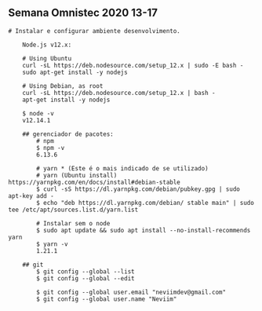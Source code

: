 ## Semana Omnistec 2020 13-17

    # Instalar e configurar ambiente desenvolvimento.

        Node.js v12.x:

        # Using Ubuntu
        curl -sL https://deb.nodesource.com/setup_12.x | sudo -E bash -
        sudo apt-get install -y nodejs

        # Using Debian, as root
        curl -sL https://deb.nodesource.com/setup_12.x | bash -
        apt-get install -y nodejs

        $ node -v
        v12.14.1

        ## gerenciador de pacotes:
            # npm
            $ npm -v
            6.13.6

            # yarn * (Este é o mais indicado de se utilizado)
            # yarn (Ubuntu install) https://yarnpkg.com/en/docs/install#debian-stable
            $ curl -sS https://dl.yarnpkg.com/debian/pubkey.gpg | sudo apt-key add -
            $ echo "deb https://dl.yarnpkg.com/debian/ stable main" | sudo tee /etc/apt/sources.list.d/yarn.list
 
            # Instalar sem o node
            $ sudo apt update && sudo apt install --no-install-recommends yarn
            $ yarn -v
            1.21.1

        ## git
            $ git config --global --list
            $ git config --global --edit

            $ git config --global user.email "neviimdev@gmail.com"
            $ git config --global user.name "Neviim"



